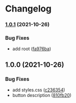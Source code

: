 # Changelog

### [1.0.1](https://www.github.com/dorsaffrigui/fds-test/compare/fds-button-v1.0.0...fds-button-v1.0.1) (2021-10-26)


### Bug Fixes

* add root ([fa976ba](https://www.github.com/dorsaffrigui/fds-test/commit/fa976ba2462ceb24c1cf62a4a4387e69f433accb))

## 1.0.0 (2021-10-26)


### Bug Fixes

* add styles.css ([c236354](https://www.github.com/dorsaffrigui/fds-test/commit/c2363545a9c175ccbfabf82d5951dc914701e52f))
* button description ([810fb20](https://www.github.com/dorsaffrigui/fds-test/commit/810fb204ec33c67def7c87c282d7ff3702c3c936))
